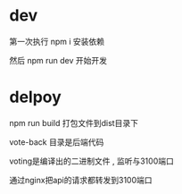 # dev

第一次执行 npm i 安装依赖

然后 npm run dev 开始开发

# delpoy

npm run build 打包文件到dist目录下

vote-back 目录是后端代码

voting是编译出的二进制文件 , 监听与3100端口

通过nginx把api的请求都转发到3100端口